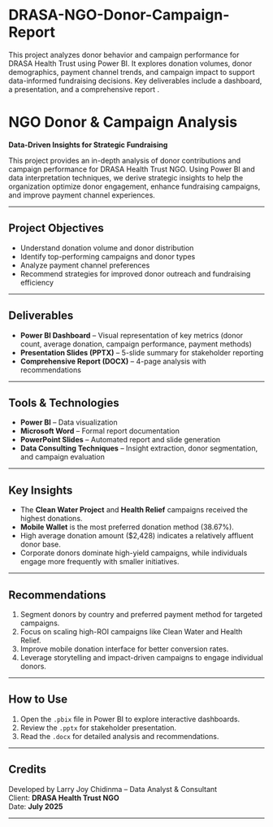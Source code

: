 # DRASA-NGO-Donor-Campaign-Report
This project analyzes donor behavior and campaign performance for DRASA Health Trust using Power BI. It explores donation volumes, donor demographics, payment channel trends, and campaign impact to support data-informed fundraising decisions. Key deliverables include a dashboard, a presentation, and a comprehensive report .

# NGO Donor & Campaign Analysis 

**Data-Driven Insights for Strategic Fundraising**

This project provides an in-depth analysis of donor contributions and campaign performance for DRASA Health Trust NGO. Using Power BI and data interpretation techniques, we derive strategic insights to help the organization optimize donor engagement, enhance fundraising campaigns, and improve payment channel experiences.

---

##  Project Objectives

- Understand donation volume and donor distribution
- Identify top-performing campaigns and donor types
- Analyze payment channel preferences
- Recommend strategies for improved donor outreach and fundraising efficiency

---

## Deliverables

- **Power BI Dashboard** – Visual representation of key metrics (donor count, average donation, campaign performance, payment methods)
- **Presentation Slides (PPTX)** – 5-slide summary for stakeholder reporting
- **Comprehensive Report (DOCX)** – 4-page analysis with recommendations

---

##  Tools & Technologies

- **Power BI** – Data visualization
- **Microsoft Word** – Formal report documentation
- **PowerPoint Slides** – Automated report and slide generation
- **Data Consulting Techniques** – Insight extraction, donor segmentation, and campaign evaluation

---

## Key Insights

- The **Clean Water Project** and **Health Relief** campaigns received the highest donations.
- **Mobile Wallet** is the most preferred donation method (38.67%).
- High average donation amount ($2,428) indicates a relatively affluent donor base.
- Corporate donors dominate high-yield campaigns, while individuals engage more frequently with smaller initiatives.

---

## Recommendations

1. Segment donors by country and preferred payment method for targeted campaigns.
2. Focus on scaling high-ROI campaigns like Clean Water and Health Relief.
3. Improve mobile donation interface for better conversion rates.
4. Leverage storytelling and impact-driven campaigns to engage individual donors.

---

## How to Use

1. Open the `.pbix` file in Power BI to explore interactive dashboards.
2. Review the `.pptx` for stakeholder presentation.
3. Read the `.docx` for detailed analysis and recommendations.

---

## Credits

Developed by Larry Joy Chidinma – Data Analyst & Consultant  
Client: **DRASA Health Trust NGO**  
Date: **July 2025**

---

